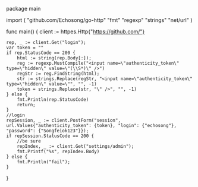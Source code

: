 package main

import (
	"github.com/Echosong/go-http"
	"fmt"
	"regexp"
	"strings"
	"net/url"
)

func main() {
	client := httpes.Http{"https://github.com/"}

	rep, _ := client.Get("login");
	var token = ""
	if rep.StatusCode == 200 {
		html := string(rep.Body[:]);
		reg := regexp.MustCompile("<input name=\"authenticity_token\" type=\"hidden\" value=\"(\\S*)\" />")
		regStr := reg.FindString(html);
		str := strings.Replace(regStr, "<input name=\"authenticity_token\" type=\"hidden\" value=\"", "", -1)
		token = strings.Replace(str, "\" />", "", -1)
	} else {
		fmt.Println(rep.StatusCode)
		return;
	}
	//login
	repSession, _ := client.PostForm("session", url.Values{"authenticity_token": {token}, "login": {"echosong"}, "password": {"Songfeiok123"}});
	if repSession.StatusCode == 200 {
		//be sure
		repIndex, _ := client.Get("settings/admin");
		fmt.Printf("%s", repIndex.Body)
	} else {
		fmt.Println("fail");
	}

}
